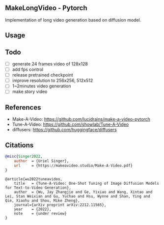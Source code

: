 ## MakeLongVideo - Pytorch
Implementation of long video generation based on diffusion model.

## Usage

## Todo
- [ ] generate 24 frames video of 128x128
- [ ] add fps control
- [ ] release pretrained checkpoint
- [ ] improve resolution to 256x256, 512x512
- [ ] 1~2minutes video generation
- [ ] make story video

## References
* Make-A-Video: https://github.com/lucidrains/make-a-video-pytorch
* Tune-A-Video: https://github.com/showlab/Tune-A-Video
* diffusers: https://github.com/huggingface/diffusers

## Citations

```bibtex
@misc{Singer2022,
    author  = {Uriel Singer},
    url     = {https://makeavideo.studio/Make-A-Video.pdf}
}
```

```
@article{wu2022tuneavideo,
    title   = {Tune-A-Video: One-Shot Tuning of Image Diffusion Models for Text-to-Video Generation},
    author  = {Wu, Jay Zhangjie and Ge, Yixiao and Wang, Xintao and Lei, Stan Weixian and Gu, Yuchao and Hsu, Wynne and Shan, Ying and Qie, Xiaohu and Shou, Mike Zheng},
    journal={arXiv preprint arXiv:2212.11565},
    year    = {2022},
    note    = {under review}
}
```
